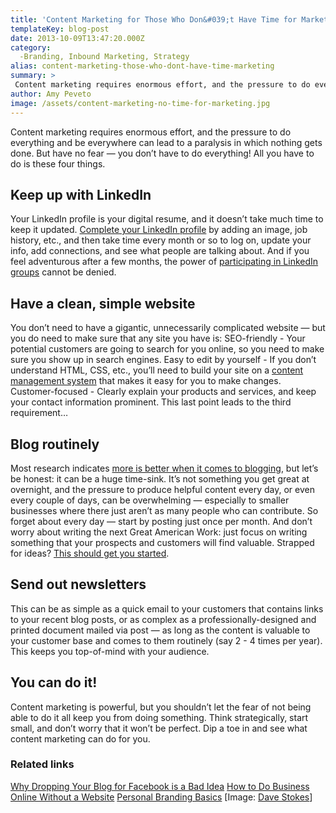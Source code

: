 ```yaml
---
title: 'Content Marketing for Those Who Don&#039;t Have Time for Marketing'
templateKey: blog-post
date: 2013-10-09T13:47:20.000Z
category: 
  -Branding, Inbound Marketing, Strategy
alias: content-marketing-those-who-dont-have-time-marketing
summary: > 
 Content marketing requires enormous effort, and the pressure to do everything and be everywhere can lead to a paralysis in which nothing gets done. But have no fear — you don’t have to do everything! All you have to do is these four things.
author: Amy Peveto
image: /assets/content-marketing-no-time-for-marketing.jpg
---
```


Content marketing requires enormous effort, and the pressure to do everything and be everywhere can lead to a paralysis in which nothing gets done. But have no fear — you don’t have to do everything! All you have to do is these four things.

Keep up with LinkedIn
---------------------

Your LinkedIn profile is your digital resume, and it doesn’t take much time to keep it updated. [Complete your LinkedIn profile](/blog/04/02/2012/completing-your-linkedin-profile) by adding an image, job history, etc., and then take time every month or so to log on, update your info, add connections, and see what people are talking about. And if you feel adventurous after a few months, the power of [participating in LinkedIn groups](/blog/03/16/2011/social-media-strategy-linkedin) cannot be denied.

Have a clean, simple website
----------------------------

You don’t need to have a gigantic, unnecessarily complicated website — but you do need to make sure that any site you have is: SEO-friendly - Your potential customers are going to search for you online, so you need to make sure you show up in search engines. Easy to edit by yourself - If you don’t understand HTML, CSS, etc., you’ll need to build your site on a [content management system](/services/content-management-systems) that makes it easy for you to make changes. Customer-focused - Clearly explain your products and services, and keep your contact information prominent. This last point leads to the third requirement…

Blog routinely
--------------

Most research indicates [more is better when it comes to blogging](http://www.problogger.net/archives/2012/08/11/how-often-should-you-blog-hint-the-answer-might-surprise-you/), but let’s be honest: it can be a huge time-sink. It’s not something you get great at overnight, and the pressure to produce helpful content every day, or even every couple of days, can be overwhelming — especially to smaller businesses where there just aren’t as many people who can contribute. So forget about every day — start by posting just once per month. And don’t worry about writing the next Great American Work: just focus on writing something that your prospects and customers will find valuable. Strapped for ideas? [This should get you started](http://www.davemhuffman.com/pro-interview-amy-peveto-on-finding-marketing-content-under-the-rocks/#!).

Send out newsletters
--------------------

This can be as simple as a quick email to your customers that contains links to your recent blog posts, or as complex as a professionally-designed and printed document mailed via post — as long as the content is valuable to your customer base and comes to them routinely (say 2 - 4 times per year). This keeps you top-of-mind with your audience.

You can do it!
--------------

Content marketing is powerful, but you shouldn’t let the fear of not being able to do it all keep you from doing something. Think strategically, start small, and don’t worry that it won’t be perfect. Dip a toe in and see what content marketing can do for you.

### Related links

[Why Dropping Your Blog for Facebook is a Bad Idea](/blog/04/30/2012/why-dropping-your-blog-facebook-bad-idea) [How to Do Business Online Without a Website](/blog/10/17/2011/how-do-business-online-without-website) [Personal Branding Basics](/blog/03/19/2012/personal-branding-basics) \[Image: [Dave Stokes](http://www.flickr.com/photos/33909700@N02/3159761620/in/photolist-5PdB3C-5PUhX6-5QPepS-5RDas5-62waf9-63rXmR-662mJR-662sfB-666A9b-666ARd-666Cib-666Dfo-666Fh5-666HZS-666JUo-666UKq-6agZD5-6EjX41-6FAgSM-6KzNLN-6VbBAv-6VbFgz-6VwqTj-6ZA3QN-6ZW5aX-6ZW5eZ-7114m3-7epdnn-7iSnfi-7joMNg-7sy6YQ-7syULG-7sziPj-7uoWY8-fnSjPm-8pcUYy-8tvDG7-ajt9J8-bPcnBg-7DncJJ-7Vod95-aqShUM-8zVtHA-aEuV3B-9AER8P-djhjhB-djCk2x-dGurMP-8nEWgb-9SrSbm-aEPv48)\]